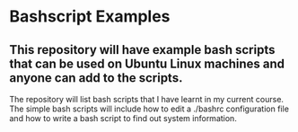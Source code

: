 # Bashscript Examples

## This repository will have example bash scripts that can be used on Ubuntu Linux machines and anyone can add to the scripts.
The repository will list bash scripts that I have learnt in my current course. The simple bash scripts will include how to edit a ./bashrc configuration file and how to write a bash script to find out system information.
